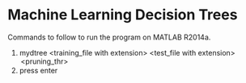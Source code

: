 # Machine Learning Decision Trees
Commands to follow to run the program on MATLAB R2014a.
1) mydtree <training_file with extension> <test_file with extension> <option> <pruning_thr> 
2) press enter